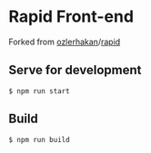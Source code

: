# Rapid Front-end

Forked from [ozlerhakan](https://github.com/ozlerhakan)/[rapid](https://github.com/ozlerhakan/rapid)

## Serve for development

```
$ npm run start
```

## Build

```
$ npm run build
```
